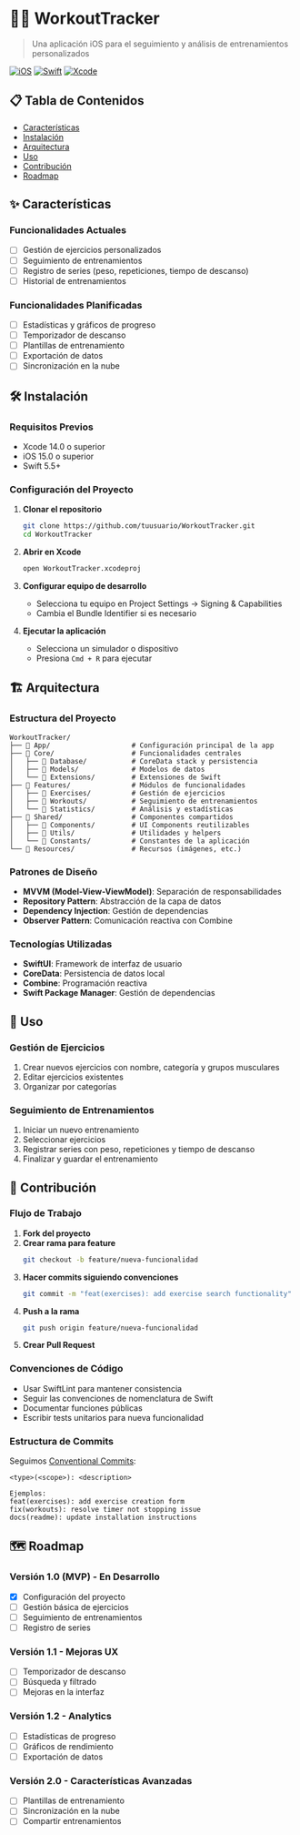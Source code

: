 # 🏋️‍♂️ WorkoutTracker

> Una aplicación iOS para el seguimiento y análisis de entrenamientos personalizados

[![iOS](https://img.shields.io/badge/iOS-15.0+-blue.svg)](https://developer.apple.com/ios/)
[![Swift](https://img.shields.io/badge/Swift-5.5+-orange.svg)](https://swift.org/)
[![Xcode](https://img.shields.io/badge/Xcode-14.0+-blue.svg)](https://developer.apple.com/xcode/)

## 📋 Tabla de Contenidos

- [Características](#-características)
- [Instalación](#-instalación)
- [Arquitectura](#-arquitectura)
- [Uso](#-uso)
- [Contribución](#-contribución)
- [Roadmap](#-roadmap)

## ✨ Características

### Funcionalidades Actuales
- [ ] Gestión de ejercicios personalizados
- [ ] Seguimiento de entrenamientos
- [ ] Registro de series (peso, repeticiones, tiempo de descanso)
- [ ] Historial de entrenamientos

### Funcionalidades Planificadas
- [ ] Estadísticas y gráficos de progreso
- [ ] Temporizador de descanso
- [ ] Plantillas de entrenamiento
- [ ] Exportación de datos
- [ ] Sincronización en la nube

## 🛠 Instalación

### Requisitos Previos
- Xcode 14.0 o superior
- iOS 15.0 o superior
- Swift 5.5+

### Configuración del Proyecto

1. **Clonar el repositorio**
   ```bash
   git clone https://github.com/tuusuario/WorkoutTracker.git
   cd WorkoutTracker
   ```

2. **Abrir en Xcode**
   ```bash
   open WorkoutTracker.xcodeproj
   ```

3. **Configurar equipo de desarrollo**
   - Selecciona tu equipo en Project Settings → Signing & Capabilities
   - Cambia el Bundle Identifier si es necesario

4. **Ejecutar la aplicación**
   - Selecciona un simulador o dispositivo
   - Presiona `Cmd + R` para ejecutar

## 🏗 Arquitectura

### Estructura del Proyecto

```
WorkoutTracker/
├── 📁 App/                    # Configuración principal de la app
├── 📁 Core/                   # Funcionalidades centrales
│   ├── 📁 Database/           # CoreData stack y persistencia
│   ├── 📁 Models/             # Modelos de datos
│   └── 📁 Extensions/         # Extensiones de Swift
├── 📁 Features/               # Módulos de funcionalidades
│   ├── 📁 Exercises/          # Gestión de ejercicios
│   ├── 📁 Workouts/           # Seguimiento de entrenamientos
│   └── 📁 Statistics/         # Análisis y estadísticas
├── 📁 Shared/                 # Componentes compartidos
│   ├── 📁 Components/         # UI Components reutilizables
│   ├── 📁 Utils/              # Utilidades y helpers
│   └── 📁 Constants/          # Constantes de la aplicación
└── 📁 Resources/              # Recursos (imágenes, etc.)
```

### Patrones de Diseño
- **MVVM (Model-View-ViewModel)**: Separación de responsabilidades
- **Repository Pattern**: Abstracción de la capa de datos
- **Dependency Injection**: Gestión de dependencias
- **Observer Pattern**: Comunicación reactiva con Combine

### Tecnologías Utilizadas
- **SwiftUI**: Framework de interfaz de usuario
- **CoreData**: Persistencia de datos local
- **Combine**: Programación reactiva
- **Swift Package Manager**: Gestión de dependencias

## 📱 Uso

### Gestión de Ejercicios
1. Crear nuevos ejercicios con nombre, categoría y grupos musculares
2. Editar ejercicios existentes
3. Organizar por categorías

### Seguimiento de Entrenamientos
1. Iniciar un nuevo entrenamiento
2. Seleccionar ejercicios
3. Registrar series con peso, repeticiones y tiempo de descanso
4. Finalizar y guardar el entrenamiento

## 🤝 Contribución

### Flujo de Trabajo

1. **Fork del proyecto**
2. **Crear rama para feature**
   ```bash
   git checkout -b feature/nueva-funcionalidad
   ```
3. **Hacer commits siguiendo convenciones**
   ```bash
   git commit -m "feat(exercises): add exercise search functionality"
   ```
4. **Push a la rama**
   ```bash
   git push origin feature/nueva-funcionalidad
   ```
5. **Crear Pull Request**

### Convenciones de Código
- Usar SwiftLint para mantener consistencia
- Seguir las convenciones de nomenclatura de Swift
- Documentar funciones públicas
- Escribir tests unitarios para nueva funcionalidad

### Estructura de Commits
Seguimos [Conventional Commits](https://www.conventionalcommits.org/):
```
<type>(<scope>): <description>

Ejemplos:
feat(exercises): add exercise creation form
fix(workouts): resolve timer not stopping issue
docs(readme): update installation instructions
```

## 🗺 Roadmap

### Versión 1.0 (MVP) - En Desarrollo
- [x] Configuración del proyecto
- [ ] Gestión básica de ejercicios
- [ ] Seguimiento de entrenamientos
- [ ] Registro de series

### Versión 1.1 - Mejoras UX
- [ ] Temporizador de descanso
- [ ] Búsqueda y filtrado
- [ ] Mejoras en la interfaz

### Versión 1.2 - Analytics
- [ ] Estadísticas de progreso
- [ ] Gráficos de rendimiento
- [ ] Exportación de datos

### Versión 2.0 - Características Avanzadas
- [ ] Plantillas de entrenamiento
- [ ] Sincronización en la nube
- [ ] Compartir entrenamientos
